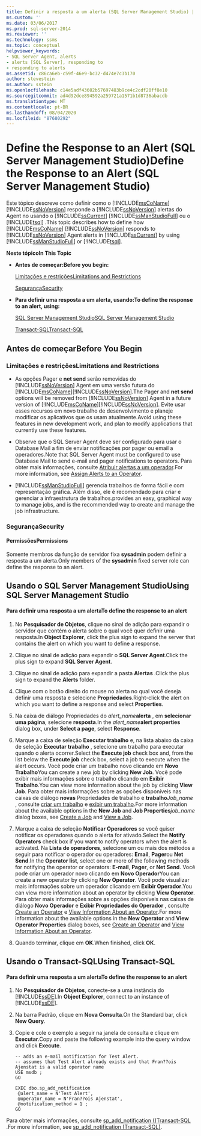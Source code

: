 ```yaml
---
title: Definir a resposta a um alerta (SQL Server Management Studio) | Microsoft Docs
ms.custom: ''
ms.date: 03/06/2017
ms.prod: sql-server-2014
ms.reviewer: ''
ms.technology: ssms
ms.topic: conceptual
helpviewer_keywords:
- SQL Server Agent, alerts
- alerts [SQL Server], responding to
- responding to alerts
ms.assetid: c86ca6eb-c59f-46e9-bc32-d474e7c3b170
author: stevestein
ms.author: sstein
ms.openlocfilehash: c14e5adf43602b57697483b9ce4c2cdf20ff8e10
ms.sourcegitcommit: ad4d92dce894592a259721a1571b1d8736abacdb
ms.translationtype: MT
ms.contentlocale: pt-BR
ms.lasthandoff: 08/04/2020
ms.locfileid: "87680292"
---
```

# <a name="define-the-response-to-an-alert-sql-server-management-studio"></a><span data-ttu-id="8710b-102">Define the Response to an Alert (SQL Server Management Studio)</span><span class="sxs-lookup"><span data-stu-id="8710b-102">Define the Response to an Alert (SQL Server Management Studio)</span></span>
  <span data-ttu-id="8710b-103">Este tópico descreve como definir como o [!INCLUDE[msCoName](../../includes/msconame-md.md)] [!INCLUDE[ssNoVersion](../../includes/ssnoversion-md.md)] responde a [!INCLUDE[ssNoVersion](../../includes/ssnoversion-md.md)] alertas do Agent no usando o [!INCLUDE[ssCurrent](../../includes/sscurrent-md.md)] [!INCLUDE[ssManStudioFull](../../includes/ssmanstudiofull-md.md)] ou o [!INCLUDE[tsql](../../includes/tsql-md.md)] .</span><span class="sxs-lookup"><span data-stu-id="8710b-103">This topic describes how to define how [!INCLUDE[msCoName](../../includes/msconame-md.md)] [!INCLUDE[ssNoVersion](../../includes/ssnoversion-md.md)] responds to [!INCLUDE[ssNoVersion](../../includes/ssnoversion-md.md)] Agent alerts in [!INCLUDE[ssCurrent](../../includes/sscurrent-md.md)] by using [!INCLUDE[ssManStudioFull](../../includes/ssmanstudiofull-md.md)] or [!INCLUDE[tsql](../../includes/tsql-md.md)].</span></span>  
  
 <span data-ttu-id="8710b-104">**Neste tópico**</span><span class="sxs-lookup"><span data-stu-id="8710b-104">**In This Topic**</span></span>  
  
-   <span data-ttu-id="8710b-105">**Antes de começar:**</span><span class="sxs-lookup"><span data-stu-id="8710b-105">**Before you begin:**</span></span>  
  
     [<span data-ttu-id="8710b-106">Limitações e restrições</span><span class="sxs-lookup"><span data-stu-id="8710b-106">Limitations and Restrictions</span></span>](#Restrictions)  
  
     [<span data-ttu-id="8710b-107">Segurança</span><span class="sxs-lookup"><span data-stu-id="8710b-107">Security</span></span>](#Security)  
  
-   <span data-ttu-id="8710b-108">**Para definir uma resposta a um alerta, usando:**</span><span class="sxs-lookup"><span data-stu-id="8710b-108">**To define the response to an alert, using:**</span></span>  
  
     [<span data-ttu-id="8710b-109">SQL Server Management Studio</span><span class="sxs-lookup"><span data-stu-id="8710b-109">SQL Server Management Studio</span></span>](#SSMSProcedure)  
  
     [<span data-ttu-id="8710b-110">Transact-SQL</span><span class="sxs-lookup"><span data-stu-id="8710b-110">Transact-SQL</span></span>](#TsqlProcedure)  
  
##  <a name="before-you-begin"></a><a name="BeforeYouBegin"></a> <span data-ttu-id="8710b-111">Antes de começar</span><span class="sxs-lookup"><span data-stu-id="8710b-111">Before You Begin</span></span>  
  
###  <a name="limitations-and-restrictions"></a><a name="Restrictions"></a> <span data-ttu-id="8710b-112">Limitações e restrições</span><span class="sxs-lookup"><span data-stu-id="8710b-112">Limitations and Restrictions</span></span>  
  
-   <span data-ttu-id="8710b-113">As opções Pager e **net send** serão removidas do [!INCLUDE[ssNoVersion](../../includes/ssnoversion-md.md)] Agent em uma versão futura do [!INCLUDE[msCoName](../../includes/msconame-md.md)][!INCLUDE[ssNoVersion](../../includes/ssnoversion-md.md)].</span><span class="sxs-lookup"><span data-stu-id="8710b-113">The Pager and **net send** options will be removed from [!INCLUDE[ssNoVersion](../../includes/ssnoversion-md.md)] Agent in a future version of [!INCLUDE[msCoName](../../includes/msconame-md.md)][!INCLUDE[ssNoVersion](../../includes/ssnoversion-md.md)].</span></span> <span data-ttu-id="8710b-114">Evite usar esses recursos em novo trabalho de desenvolvimento e planeje modificar os aplicativos que os usam atualmente.</span><span class="sxs-lookup"><span data-stu-id="8710b-114">Avoid using these features in new development work, and plan to modify applications that currently use these features.</span></span>  
  
-   <span data-ttu-id="8710b-115">Observe que o SQL Server Agent deve ser configurado para usar o Database Mail a fim de enviar notificações por pager ou email a operadores.</span><span class="sxs-lookup"><span data-stu-id="8710b-115">Note that SQL Server Agent must be configured to use Database Mail to send e-mail and pager notifications to operators.</span></span> <span data-ttu-id="8710b-116">Para obter mais informações, consulte [Atribuir alertas a um operador](assign-alerts-to-an-operator.md).</span><span class="sxs-lookup"><span data-stu-id="8710b-116">For more information, see [Assign Alerts to an Operator](assign-alerts-to-an-operator.md).</span></span>  
  
-   [!INCLUDE[ssManStudioFull](../../includes/ssmanstudiofull-md.md)] <span data-ttu-id="8710b-117">gerencia trabalhos de forma fácil e com representação gráfica. Além disso, ele é recomendado para criar e gerenciar a infraestrutura de trabalhos.</span><span class="sxs-lookup"><span data-stu-id="8710b-117">provides an easy, graphical way to manage jobs, and is the recommended way to create and manage the job infrastructure.</span></span>  
  
###  <a name="security"></a><a name="Security"></a> <span data-ttu-id="8710b-118">Segurança</span><span class="sxs-lookup"><span data-stu-id="8710b-118">Security</span></span>  
  
####  <a name="permissions"></a><a name="Permissions"></a> <span data-ttu-id="8710b-119">Permissões</span><span class="sxs-lookup"><span data-stu-id="8710b-119">Permissions</span></span>  
 <span data-ttu-id="8710b-120">Somente membros da função de servidor fixa **sysadmin** podem definir a resposta a um alerta.</span><span class="sxs-lookup"><span data-stu-id="8710b-120">Only members of the **sysadmin** fixed server role can define the response to an alert.</span></span>  
  
##  <a name="using-sql-server-management-studio"></a><a name="SSMSProcedure"></a> <span data-ttu-id="8710b-121">Usando o SQL Server Management Studio</span><span class="sxs-lookup"><span data-stu-id="8710b-121">Using SQL Server Management Studio</span></span>  
  
#### <a name="to-define-the-response-to-an-alert"></a><span data-ttu-id="8710b-122">Para definir uma resposta a um alerta</span><span class="sxs-lookup"><span data-stu-id="8710b-122">To define the response to an alert</span></span>  
  
1.  <span data-ttu-id="8710b-123">No **Pesquisador de Objetos**, clique no sinal de adição para expandir o servidor que contém o alerta sobre o qual você quer definir uma resposta.</span><span class="sxs-lookup"><span data-stu-id="8710b-123">In **Object Explorer**, click the plus sign to expand the server that contains the alert on which you want to define a response.</span></span>  
  
2.  <span data-ttu-id="8710b-124">Clique no sinal de adição para expandir o **SQL Server Agent**.</span><span class="sxs-lookup"><span data-stu-id="8710b-124">Click the plus sign to expand **SQL Server Agent**.</span></span>  
  
3.  <span data-ttu-id="8710b-125">Clique no sinal de adição para expandir a pasta **Alertas** .</span><span class="sxs-lookup"><span data-stu-id="8710b-125">Click the plus sign to expand the **Alerts** folder.</span></span>  
  
4.  <span data-ttu-id="8710b-126">Clique com o botão direito do mouse no alerta no qual você deseja definir uma resposta e selecione **Propriedades**.</span><span class="sxs-lookup"><span data-stu-id="8710b-126">Right-click the alert on which you want to define a response and select **Properties**.</span></span>  
  
5.  <span data-ttu-id="8710b-127">Na caixa de diálogo Propriedades do _alert_name_**alerta** , em **selecionar uma página**, selecione **resposta**.</span><span class="sxs-lookup"><span data-stu-id="8710b-127">In the _alert_name_**alert properties** dialog box, under **Select a page**, select **Response**.</span></span>  
  
6.  <span data-ttu-id="8710b-128">Marque a caixa de seleção **Executar trabalho** e, na lista abaixo da caixa de seleção **Executar trabalho** , selecione um trabalho para executar quando o alerta ocorrer.</span><span class="sxs-lookup"><span data-stu-id="8710b-128">Select the **Execute job** check box and, from the list below the **Execute job** check box, select a job to execute when the alert occurs.</span></span> <span data-ttu-id="8710b-129">Você pode criar um trabalho novo clicando em **Novo Trabalho**</span><span class="sxs-lookup"><span data-stu-id="8710b-129">You can create a new job by clicking **New Job**.</span></span> <span data-ttu-id="8710b-130">Você pode exibir mais informações sobre o trabalho clicando em **Exibir Trabalho**.</span><span class="sxs-lookup"><span data-stu-id="8710b-130">You can view more information about the job by clicking **View Job**.</span></span> <span data-ttu-id="8710b-131">Para obter mais informações sobre as opções disponíveis nas caixas de diálogo **novas** Propriedades de trabalho e **trabalho**_Job_name_ , consulte [criar um trabalho](create-a-job.md) e [exibir um trabalho](view-a-job.md).</span><span class="sxs-lookup"><span data-stu-id="8710b-131">For more information about the available options in the **New Job** and **Job Properties**_job_name_ dialog boxes, see [Create a Job](create-a-job.md) and [View a Job](view-a-job.md).</span></span>  
  
7.  <span data-ttu-id="8710b-132">Marque a caixa de seleção **Notificar Operadores** se você quiser notificar os operadores quando o alerta for ativado.</span><span class="sxs-lookup"><span data-stu-id="8710b-132">Select the **Notify Operators** check box if you want to notify operators when the alert is activated.</span></span> <span data-ttu-id="8710b-133">Na **Lista de operadores**, selecione um ou mais dos métodos a seguir para notificar o operador ou operadores: **Email**, **Pager**ou **Net Send**.</span><span class="sxs-lookup"><span data-stu-id="8710b-133">In the **Operator list**, select one or more of the following methods for notifying the operator or operators: **E-mail**, **Pager**, or **Net Send**.</span></span> <span data-ttu-id="8710b-134">Você pode criar um operador novo clicando em **Novo Operador**</span><span class="sxs-lookup"><span data-stu-id="8710b-134">You can create a new operator by clicking **New Operator**.</span></span> <span data-ttu-id="8710b-135">Você pode visualizar mais informações sobre um operador clicando em **Exibir Operador**.</span><span class="sxs-lookup"><span data-stu-id="8710b-135">You can view more information about an operator by clicking **View Operator**.</span></span> <span data-ttu-id="8710b-136">Para obter mais informações sobre as opções disponíveis nas caixas de diálogo **Novo Operador** e **Exibir Propriedades do Operador** , consulte [Create an Operator](create-an-operator.md) e [View Information About an Operator](view-information-about-an-operator.md).</span><span class="sxs-lookup"><span data-stu-id="8710b-136">For more information about the available options in the **New Operator** and **View Operator Properties** dialog boxes, see [Create an Operator](create-an-operator.md) and [View Information About an Operator](view-information-about-an-operator.md).</span></span>  
  
8.  <span data-ttu-id="8710b-137">Quando terminar, clique em **OK**.</span><span class="sxs-lookup"><span data-stu-id="8710b-137">When finished, click **OK**.</span></span>  
  
##  <a name="using-transact-sql"></a><a name="TsqlProcedure"></a> <span data-ttu-id="8710b-138">Usando o Transact-SQL</span><span class="sxs-lookup"><span data-stu-id="8710b-138">Using Transact-SQL</span></span>  
  
#### <a name="to-define-the-response-to-an-alert"></a><span data-ttu-id="8710b-139">Para definir uma resposta a um alerta</span><span class="sxs-lookup"><span data-stu-id="8710b-139">To define the response to an alert</span></span>  
  
1.  <span data-ttu-id="8710b-140">No **Pesquisador de Objetos**, conecte-se a uma instância do [!INCLUDE[ssDE](../../includes/ssde-md.md)].</span><span class="sxs-lookup"><span data-stu-id="8710b-140">In **Object Explorer**, connect to an instance of [!INCLUDE[ssDE](../../includes/ssde-md.md)].</span></span>  
  
2.  <span data-ttu-id="8710b-141">Na barra Padrão, clique em **Nova Consulta**.</span><span class="sxs-lookup"><span data-stu-id="8710b-141">On the Standard bar, click **New Query**.</span></span>  
  
3.  <span data-ttu-id="8710b-142">Copie e cole o exemplo a seguir na janela de consulta e clique em **Executar**.</span><span class="sxs-lookup"><span data-stu-id="8710b-142">Copy and paste the following example into the query window and click **Execute**.</span></span>  
  
    ```  
    -- adds an e-mail notification for Test Alert.  
    -- assumes that Test Alert already exists and that Fran??ois Ajenstat is a valid operator name   
    USE msdb ;  
    GO  
  
    EXEC dbo.sp_add_notification  
     @alert_name = N'Test Alert',  
     @operator_name = N'Fran??ois Ajenstat',  
     @notification_method = 1 ;  
    GO  
    ```  
  
 <span data-ttu-id="8710b-143">Para obter mais informações, consulte [sp_add_notification &#40;&#41;Transact-SQL ](/sql/relational-databases/system-stored-procedures/sp-add-notification-transact-sql).</span><span class="sxs-lookup"><span data-stu-id="8710b-143">For more information, see [sp_add_notification &#40;Transact-SQL&#41;](/sql/relational-databases/system-stored-procedures/sp-add-notification-transact-sql).</span></span>  
  
  

